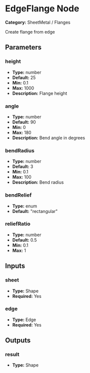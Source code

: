 
# EdgeFlange Node

**Category:** SheetMetal / Flanges

Create flange from edge

## Parameters


### height
- **Type:** number
- **Default:** 25
- **Min:** 0.1
- **Max:** 1000
- **Description:** Flange height


### angle
- **Type:** number
- **Default:** 90
- **Min:** 0
- **Max:** 180
- **Description:** Bend angle in degrees


### bendRadius
- **Type:** number
- **Default:** 3
- **Min:** 0.1
- **Max:** 100
- **Description:** Bend radius


### bendRelief
- **Type:** enum
- **Default:** "rectangular"





### reliefRatio
- **Type:** number
- **Default:** 0.5
- **Min:** 0.1
- **Max:** 1



## Inputs


### sheet
- **Type:** Shape
- **Required:** Yes



### edge
- **Type:** Edge
- **Required:** Yes



## Outputs


### result
- **Type:** Shape




